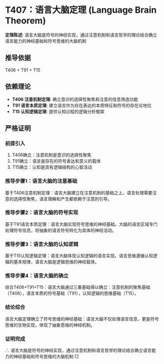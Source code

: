 # T407：语言大脑定理 (Language Brain Theorem)

**定理陈述**: 语言大脑是符号的神经实现，通过注意机制和语言哲学的理论结合确立语言能力的神经基础和符号思维的大脑机制

## 推导依据
T406 + T91 + T15

## 依赖理论
- **T406 注意机制定理**: 确立意识的选择性聚焦和注意的信息筛选功能
- **T91 语言本质定理**: 建立语言作为存在表达的本质特征和符号的存在论地位
- **T15 认知逻辑定理**: 提供认知过程的逻辑分析框架

## 严格证明

### 前提引入
1. T406确立：注意机制是意识的选择性聚焦
2. T91确立：语言是存在的符号表达和意义的载体
3. T15确立：认知是具有逻辑结构的心智活动

### 推导步骤1：语言大脑的注意基础
基于T406注意机制定理：语言大脑建立在注意机制的基础之上。语言处理需要注意的选择性聚焦，语言理解和产生都依赖于注意的引导。

### 推导步骤2：语言大脑的符号实现
基于T91语言本质定理：语言大脑实现符号思维的神经基础。大脑的语言区域专门处理符号信息，将抽象的语言符号转化为具体的神经活动。

### 推导步骤3：语言大脑的认知逻辑
基于T15认知逻辑定理：语言大脑体现认知逻辑的语言实现。语言思维遵循认知逻辑的基本规律，语言大脑是逻辑思维的神经载体。

### 推导步骤4：语言大脑的确立
综合T406+T91+T15：语言大脑通过三重基础得以确立：注意机制的聚焦基础（T406），语言本质的符号基础（T91），认知逻辑的思维基础（T15）。

### 结论综合
语言大脑定理确立了符号思维的神经基础：语言大脑不仅处理语言信息，更是符号思维的生物实现，体现了抽象思维的神经机制。

### 证明完成
∴ 语言大脑是符号的神经实现，通过注意机制和语言哲学的理论结合确立语言能力的神经基础和符号思维的大脑机制 □